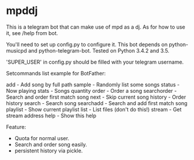 mpddj
================================

This is a telegram bot that can make use of mpd as a dj. As for how to use it,
see /help from bot.

You'll need to set up config.py to configure it.
This bot depends on python-musicpd and python-telegram-bot.
Tested on Python 3.4.2 and 3.5.

'SUPER_USER' in config.py should be filled with your telegram username.

Setcommands list example for BotFather:

add - Add song by full path
sample - Randomly list some songs
status - Now playing
stats - Songs quantity
order - Order a song
searchorder - Search and order first match song
next - Skip current song
history - Order history
search - Search song
searchadd - Search and add first match song
playlist - Show current playlist
list - List files (don't do this!)
stream - Get stream address
help - Show this help


Feature:
* Quota for normal user.
* Search and order song easily.
* persistent history via pickle.
